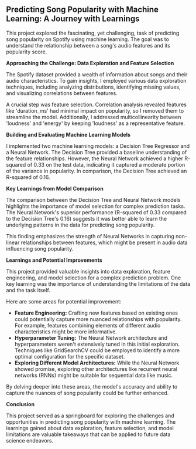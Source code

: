 ## Predicting Song Popularity with Machine Learning: A Journey with Learnings

This project explored the fascinating, yet challenging, task of predicting song popularity on Spotify using machine learning. The goal was to understand the relationship between a song's audio features and its popularity score.

**Approaching the Challenge: Data Exploration and Feature Selection**

The Spotify dataset provided a wealth of information about songs and their audio characteristics. To gain insights, I employed various data exploration techniques, including analyzing distributions, identifying missing values, and visualizing correlations between features.

A crucial step was feature selection. Correlation analysis revealed features like 'duration_ms' had minimal impact on popularity, so I removed them to streamline the model. Additionally, I addressed multicollinearity between 'loudness' and 'energy' by keeping 'loudness' as a representative feature.

**Building and Evaluating Machine Learning Models**

I implemented two machine learning models: a Decision Tree Regressor and a Neural Network. The Decision Tree provided a baseline understanding of the feature relationships. However, the Neural Network achieved a higher R-squared of 0.33 on the test data, indicating it captured a moderate portion of the variance in popularity. In comparison, the Decision Tree achieved an R-squared of 0.16.

**Key Learnings from Model Comparison**

The comparison between the Decision Tree and Neural Network models highlights the importance of model selection for complex prediction tasks. The Neural Network's superior performance (R-squared of 0.33 compared to the Decision Tree's 0.16) suggests it was better able to learn the underlying patterns in the data for predicting song popularity.

This finding emphasizes the strength of Neural Networks in capturing non-linear relationships between features, which might be present in audio data influencing song popularity.

**Learnings and Potential Improvements**

This project provided valuable insights into data exploration, feature engineering, and model selection for a complex prediction problem. One key learning was the importance of understanding the limitations of the data and the task itself.

Here are some areas for potential improvement:

- **Feature Engineering:** Crafting new features based on existing ones could potentially capture more nuanced relationships with popularity. For example, features combining elements of different audio characteristics might be more informative.
- **Hyperparameter Tuning:** The Neural Network architecture and hyperparameters weren't extensively tuned in this initial exploration. Techniques like GridSearchCV could be employed to identify a more optimal configuration for the specific dataset.
- **Exploring Different Model Architectures:** While the Neural Network showed promise, exploring other architectures like recurrent neural networks (RNNs) might be suitable for sequential data like music.

By delving deeper into these areas, the model's accuracy and ability to capture the nuances of song popularity could be further enhanced.

**Conclusion**

This project served as a springboard for exploring the challenges and opportunities in predicting song popularity with machine learning. The learnings gained about data exploration, feature selection, and model limitations are valuable takeaways that can be applied to future data science endeavors.
